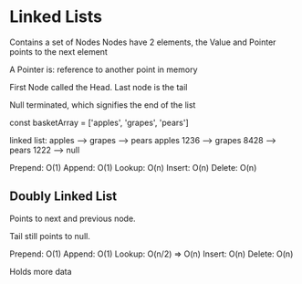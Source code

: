 # Linked Lists

Contains a set of Nodes
Nodes have 2 elements, 
the Value
and Pointer points to the next element

A Pointer is: reference to another point in memory

First Node called the Head. Last node is the tail

Null terminated, which signifies the end of the list

const basketArray = ['apples', 'grapes', 'pears']

linked list: apples --> grapes --> pears
apples 
1236  --> grapes 
          8428  --> pears
                    1222 --> null

Prepend:  O(1)
Append:   O(1)
Lookup:   O(n)
Insert:   O(n)
Delete:   O(n)


## Doubly Linked List

Points to next and previous node.

Tail still points to null.

Prepend:  O(1)
Append:   O(1)
Lookup:   O(n/2) => O(n)
Insert:   O(n)
Delete:   O(n)

Holds more data
